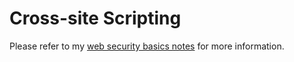<h1>Cross-site Scripting</h1>

<p>Please refer to my <a href="https://github.com/angieintech/Web-Security/blob/main/Web%20Security%20Solution%20Part%201/XSSexample.md" alt="Web Security">web security basics notes</a> for more information.</p>
